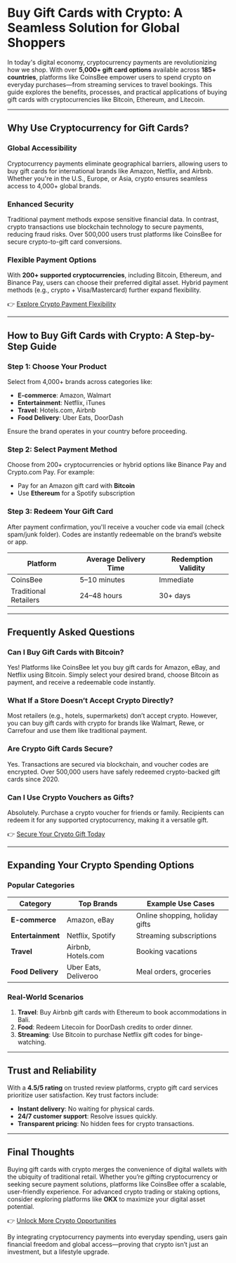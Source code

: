 # Buy Gift Cards with Crypto: A Seamless Solution for Global Shoppers

In today's digital economy, cryptocurrency payments are revolutionizing how we shop. With over **5,000+ gift card options** available across **185+ countries**, platforms like CoinsBee empower users to spend crypto on everyday purchases—from streaming services to travel bookings. This guide explores the benefits, processes, and practical applications of buying gift cards with cryptocurrencies like Bitcoin, Ethereum, and Litecoin.

---

## Why Use Cryptocurrency for Gift Cards?

### Global Accessibility  
Cryptocurrency payments eliminate geographical barriers, allowing users to buy gift cards for international brands like Amazon, Netflix, and Airbnb. Whether you're in the U.S., Europe, or Asia, crypto ensures seamless access to 4,000+ global brands.

### Enhanced Security  
Traditional payment methods expose sensitive financial data. In contrast, crypto transactions use blockchain technology to secure payments, reducing fraud risks. Over 500,000 users trust platforms like CoinsBee for secure crypto-to-gift card conversions.

### Flexible Payment Options  
With **200+ supported cryptocurrencies**, including Bitcoin, Ethereum, and Binance Pay, users can choose their preferred digital asset. Hybrid payment methods (e.g., crypto + Visa/Mastercard) further expand flexibility.

👉 [Explore Crypto Payment Flexibility](https://bit.ly/okx-bonus)

---

## How to Buy Gift Cards with Crypto: A Step-by-Step Guide

### Step 1: Choose Your Product  
Select from 4,000+ brands across categories like:  
- **E-commerce**: Amazon, Walmart  
- **Entertainment**: Netflix, iTunes  
- **Travel**: Hotels.com, Airbnb  
- **Food Delivery**: Uber Eats, DoorDash  

Ensure the brand operates in your country before proceeding.

### Step 2: Select Payment Method  
Choose from 200+ cryptocurrencies or hybrid options like Binance Pay and Crypto.com Pay. For example:  
- Pay for an Amazon gift card with **Bitcoin**  
- Use **Ethereum** for a Spotify subscription  

### Step 3: Redeem Your Gift Card  
After payment confirmation, you'll receive a voucher code via email (check spam/junk folder). Codes are instantly redeemable on the brand’s website or app.

| Platform        | Average Delivery Time | Redemption Validity |  
|-----------------|-----------------------|----------------------|  
| CoinsBee        | 5–10 minutes           | Immediate            |  
| Traditional Retailers | 24–48 hours       | 30+ days             |  

---

## Frequently Asked Questions  

### **Can I Buy Gift Cards with Bitcoin?**  
Yes! Platforms like CoinsBee let you buy gift cards for Amazon, eBay, and Netflix using Bitcoin. Simply select your desired brand, choose Bitcoin as payment, and receive a redeemable code instantly.

### **What If a Store Doesn’t Accept Crypto Directly?**  
Most retailers (e.g., hotels, supermarkets) don’t accept crypto. However, you can buy gift cards with crypto for brands like Walmart, Rewe, or Carrefour and use them like traditional payment.

### **Are Crypto Gift Cards Secure?**  
Yes. Transactions are secured via blockchain, and voucher codes are encrypted. Over 500,000 users have safely redeemed crypto-backed gift cards since 2020.

### **Can I Use Crypto Vouchers as Gifts?**  
Absolutely. Purchase a crypto voucher for friends or family. Recipients can redeem it for any supported cryptocurrency, making it a versatile gift.

👉 [Secure Your Crypto Gift Today](https://bit.ly/okx-bonus)

---

## Expanding Your Crypto Spending Options  

### Popular Categories  
| Category          | Top Brands               | Example Use Cases               |  
|--------------------|--------------------------|---------------------------------|  
| **E-commerce**     | Amazon, eBay             | Online shopping, holiday gifts  |  
| **Entertainment**  | Netflix, Spotify         | Streaming subscriptions         |  
| **Travel**         | Airbnb, Hotels.com       | Booking vacations               |  
| **Food Delivery**  | Uber Eats, Deliveroo     | Meal orders, groceries          |  

### Real-World Scenarios  
1. **Travel**: Buy Airbnb gift cards with Ethereum to book accommodations in Bali.  
2. **Food**: Redeem Litecoin for DoorDash credits to order dinner.  
3. **Streaming**: Use Bitcoin to purchase Netflix gift codes for binge-watching.  

---

## Trust and Reliability  

With a **4.5/5 rating** on trusted review platforms, crypto gift card services prioritize user satisfaction. Key trust factors include:  
- **Instant delivery**: No waiting for physical cards.  
- **24/7 customer support**: Resolve issues quickly.  
- **Transparent pricing**: No hidden fees for crypto transactions.  

---

## Final Thoughts  

Buying gift cards with crypto merges the convenience of digital wallets with the ubiquity of traditional retail. Whether you’re gifting cryptocurrency or seeking secure payment solutions, platforms like CoinsBee offer a scalable, user-friendly experience. For advanced crypto trading or staking options, consider exploring platforms like **OKX** to maximize your digital asset potential.

👉 [Unlock More Crypto Opportunities](https://bit.ly/okx-bonus)  

By integrating cryptocurrency payments into everyday spending, users gain financial freedom and global access—proving that crypto isn’t just an investment, but a lifestyle upgrade.